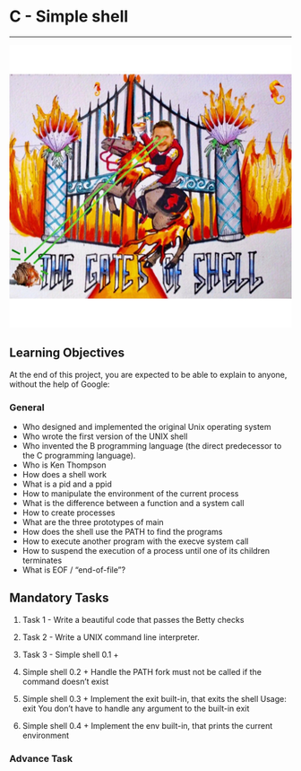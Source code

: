 # C - Simple shell
---
![alt text](images/shell.jpeg)
## Learning Objectives
At the end of this project, you are expected to be able to explain to anyone, without the help of Google:
### General
- Who designed and implemented the original Unix operating system
- Who wrote the first version of the UNIX shell
- Who invented the B programming language (the direct predecessor to the C programming language).
- Who is Ken Thompson
- How does a shell work
- What is a pid and a ppid
- How to manipulate the environment of the current process
- What is the difference between a function and a system call
- How to create processes
- What are the three prototypes of main
- How does the shell use the PATH to find the programs
- How to execute another program with the execve system call
- How to suspend the execution of a process until one of its children terminates
- What is EOF / “end-of-file”?
## Mandatory Tasks
1. Task 1 - Write a beautiful code that passes the Betty checks
1. Task 2 - Write a UNIX command line interpreter.
1. Task 3 - Simple shell 0.1 +
1. Simple shell 0.2 +
Handle the PATH
fork must not be called if the command doesn’t exist
1. Simple shell 0.3 +
Implement the exit built-in, that exits the shell
Usage: exit
You don’t have to handle any argument to the built-in exit

1. Simple shell 0.4 +
Implement the env built-in, that prints the current environment
### Advance Task